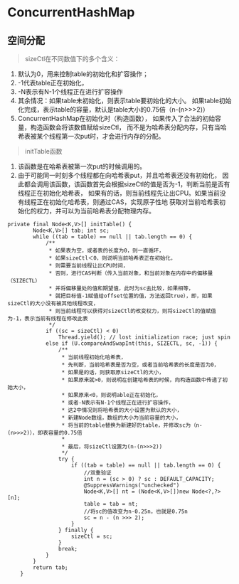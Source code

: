 # ConcurrentHashMap

## 空间分配

> sizeCtl在不同数值下的多个含义：
1. 默认为0，用来控制table的初始化和扩容操作；
2. -1代表table正在初始化，
3. -N表示有N-1个线程正在进行扩容操作
4. 其余情况：如果table未初始化，则表示table要初始化的大小。
如果table初始化完成，表示table的容量，默认是table大小的0.75倍（n-(n>>>2)）
5. ConcurrentHashMap在初始化时（构造函数），
如果传入了合法的初始容量，构造函数会将该数值赋给sizeCtl，
而不是为哈希表分配内存，只有当哈希表被某个线程第一次put时，才会进行内存的分配。

> initTable函数
1. 该函数是在哈希表被第一次put的时候调用的。
2. 由于可能同一时刻多个线程都在向哈希表put，并且哈希表还没有初始化，
因此都会调用该函数，该函数首先会根据sizeCtl的值是否为-1，判断当前是否有线程正在初始化哈希表，
如果有的话，则当前线程先让出CPU。如果当前没有线程正在初始化哈希表，则通过CAS，实现原子性地
获取对当前哈希表初始化的权力，并可以为当前哈希表分配物理内存。
```
private final Node<K,V>[] initTable() {
        Node<K,V>[] tab; int sc;
        while ((tab = table) == null || tab.length == 0) {
            /**
             * 如果表为空，或者表的长度为0，则一直循环，
             * 如果sizeCtl＜0，则说明当前哈希表正在初始化，
             * 则需要当前线程让出CPU时间，
             * 否则，进行CAS判断（传入当前对象，和当前对象在内存中的偏移量（SIZECTL）
             * 并将偏移量处的值和期望值，此时为sc去比较，如果相等，
             * 就把目标值-1赋值给offset位置的值，方法返回true），即，如果sizeCtl的大小没有被其他线程改变，
             * 则当前线程可以获得对sizeCtl的改变权力，则将sizeCtl的值赋值为-1，表示当前有线程在修改此表
             */
            if ((sc = sizeCtl) < 0)
                Thread.yield(); // lost initialization race; just spin
            else if (U.compareAndSwapInt(this, SIZECTL, sc, -1)) {
                /**
                 * 当前线程初始化哈希表，
                 * 先判断，当前哈希表是否为空，或者当前哈希表的长度是否为0，
                 * 如果是的话，则获取原sizeCtl的大小，
                 * 如果原来就>0，则说明在创建哈希表的时候，向构造函数中传递了初始大小，
                 * 如果原来<0，则说明able正在初始化，
                 * 或者-N表示有N-1个线程正在进行扩容操作，
                 * 这2中情况则将哈希表的大小设置为默认的大小，
                 * 新建Node数组，数组的大小为当前容量的大小，
                 * 将当前的table替换为新建好的table，并修改sc为（n-(n>>>2)），即表容量的0.75倍
                 *
                 * 最后，将sizeCtl设置为(n-(n>>>2))
                 */
                try {
                    if ((tab = table) == null || tab.length == 0) {
                        //双重验证
                        int n = (sc > 0) ? sc : DEFAULT_CAPACITY;
                        @SuppressWarnings("unchecked")
                        Node<K,V>[] nt = (Node<K,V>[])new Node<?,?>[n];
                        table = tab = nt;
                        //将sc的值改变为n-0.25n，也就是0.75n
                        sc = n - (n >>> 2);
                    }
                } finally {
                    sizeCtl = sc;
                }
                break;
            }
        }
        return tab;
    }
```

